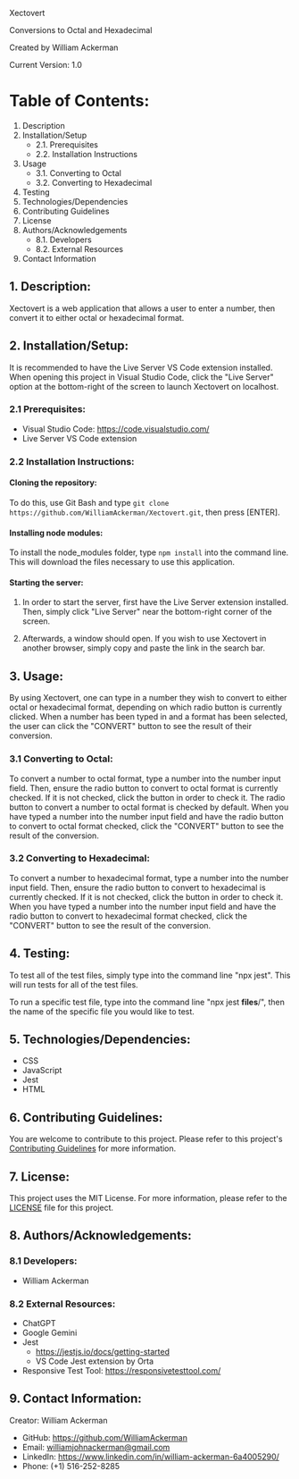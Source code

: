 Xectovert

Conversions to Octal and Hexadecimal

Created by William Ackerman

Current Version: 1.0

# Table of Contents: 
1. Description
2. Installation/Setup
    - 2.1. Prerequisites
    - 2.2. Installation Instructions
3. Usage
    - 3.1. Converting to Octal
    - 3.2. Converting to Hexadecimal
4. Testing
5. Technologies/Dependencies
6. Contributing Guidelines
7. License
8. Authors/Acknowledgements
    - 8.1. Developers
    - 8.2. External Resources
9. Contact Information

## 1. Description:
Xectovert is a web application that allows a user to enter a number, then convert it to either octal or hexadecimal format.

## 2. Installation/Setup:
It is recommended to have the Live Server VS Code extension installed. When opening this project in Visual Studio Code, click the "Live Server" option at the bottom-right of the screen to launch Xectovert on localhost.

### 2.1 Prerequisites:

- Visual Studio Code: https://code.visualstudio.com/
- Live Server VS Code extension

### 2.2 Installation Instructions:

#### Cloning the repository:
To do this, use Git Bash and type `git clone https://github.com/WilliamAckerman/Xectovert.git`, then press [ENTER].

#### Installing node modules:
To install the node_modules folder, type `npm install` into the command line. This will download the files necessary to use this application.

#### Starting the server:
1. In order to start the server, first have the Live Server extension installed. Then, simply click "Live Server" near the bottom-right corner of the screen.

2. Afterwards, a window should open. If you wish to use Xectovert in another browser, simply copy and paste the link in the search bar.

## 3. Usage:
By using Xectovert, one can type in a number they wish to convert to either octal or hexadecimal format, depending on which radio button is currently clicked. When a number has been typed in and a format has been selected, the user can click the "CONVERT" button to see the result of their conversion.

### 3.1 Converting to Octal:
To convert a number to octal format, type a number into the number input field. Then, ensure the radio button to convert to octal format is currently checked. If it is not checked, click the button in order to check it. The radio button to convert a number to octal format is checked by default. When you have typed a number into the number input field and have the radio button to convert to octal format checked, click the "CONVERT" button to see the result of the conversion.

### 3.2 Converting to Hexadecimal:
To convert a number to hexadecimal format, type a number into the number input field. Then, ensure the radio button to convert to hexadecimal is currently checked. If it is not checked, click the button in order to check it. When you have typed a number into the number input field and have the radio button to convert to hexadecimal format checked, click the "CONVERT" button to see the result of the conversion.

## 4. Testing:
To test all of the test files, simply type into the command line "npx jest". This will run tests for all of the test files.

To run a specific test file, type into the command line "npx jest __files__/", then the name of the specific file you would like to test.

## 5. Technologies/Dependencies:
- CSS
- JavaScript
- Jest
- HTML

## 6. Contributing Guidelines:
You are welcome to contribute to this project. Please refer to this project's [Contributing Guidelines](CONTRIBUTING.md) for more information.

## 7. License:
This project uses the MIT License. For more information, please refer to the [LICENSE](LICENSE) file for this project.

## 8. Authors/Acknowledgements:

### 8.1 Developers:
- William Ackerman

### 8.2 External Resources:
- ChatGPT
- Google Gemini
- Jest
    - https://jestjs.io/docs/getting-started
    - VS Code Jest extension by Orta
- Responsive Test Tool: https://responsivetesttool.com/

## 9. Contact Information:
Creator: William Ackerman
- GitHub: https://github.com/WilliamAckerman
- Email: williamjohnackerman@gmail.com
- LinkedIn: https://www.linkedin.com/in/william-ackerman-6a4005290/
- Phone: (+1) 516-252-8285